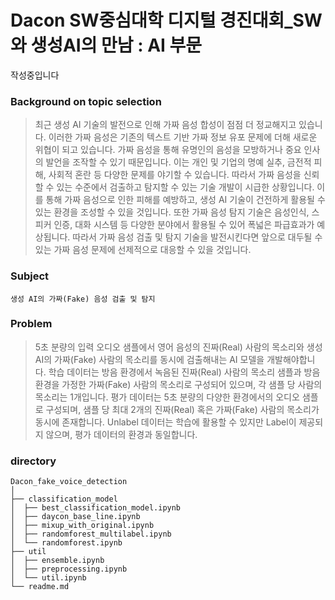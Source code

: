 # Dacon SW중심대학 디지털 경진대회_SW와 생성AI의 만남 : AI 부문


작성중입니다


### Background on topic selection
> 최근 생성 AI 기술의 발전으로 인해 가짜 음성 합성이 점점 더 정교해지고 있습니다. 이러한 가짜 음성은 기존의 텍스트 기반 가짜 정보 유포 문제에 더해 새로운 위협이 되고 있습니다. 가짜 음성을 통해 유명인의 음성을 모방하거나 중요 인사의 발언을 조작할 수 있기 때문입니다. 이는 개인 및 기업의 명예 실추, 금전적 피해, 사회적 혼란 등 다양한 문제를 야기할 수 있습니다.
> 따라서 가짜 음성을 신뢰할 수 있는 수준에서 검출하고 탐지할 수 있는 기술 개발이 시급한 상황입니다. 이를 통해 가짜 음성으로 인한 피해를 예방하고, 생성 AI 기술이 건전하게 활용될 수 있는 환경을 조성할 수 있을 것입니다.
> 또한 가짜 음성 탐지 기술은 음성인식, 스피커 인증, 대화 시스템 등 다양한 분야에서 활용될 수 있어 폭넓은 파급효과가 예상됩니다.
> 따라서 가짜 음성 검출 및 탐지 기술을 발전시킨다면 앞으로 대두될 수 있는 가짜 음성 문제에 선제적으로 대응할 수 있을 것입니다.


### Subject
```
생성 AI의 가짜(Fake) 음성 검출 및 탐지
```


### Problem
> 5초 분량의 입력 오디오 샘플에서 영어 음성의 진짜(Real) 사람의 목소리와 생성 AI의 가짜(Fake) 사람의 목소리를 동시에 검출해내는 AI 모델을 개발해야합니다.
> 학습 데이터는 방음 환경에서 녹음된 진짜(Real) 사람의 목소리 샘플과 방음 환경을 가정한 가짜(Fake) 사람의 목소리로 구성되어 있으며, 각 샘플 당 사람의 목소리는 1개입니다.
> 평가 데이터는 5초 분량의 다양한 환경에서의 오디오 샘플로 구성되며, 샘플 당 최대 2개의 진짜(Real) 혹은 가짜(Fake) 사람의 목소리가 동시에 존재합니다.
> Unlabel 데이터는 학습에 활용할 수 있지만 Label이 제공되지 않으며, 평가 데이터의 환경과 동일합니다.


### directory
```
Dacon_fake_voice_detection 
│ 
├── classification_model 
│  ├── best_classification_model.ipynb 
│  ├── daycon_base_line.ipynb 
│  ├── mixup_with_original.ipynb 
│  ├── randomforest_multilabel.ipynb
│  └── randomforest.ipynb 
├── util 
│  ├── ensemble.ipynb 
│  ├── preprocessing.ipynb 
│  └── util.ipynb 
└── readme.md
```
